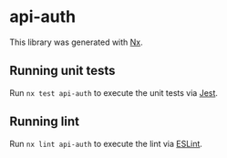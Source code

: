 # api-auth

This library was generated with [Nx](https://nx.dev).

## Running unit tests

Run `nx test api-auth` to execute the unit tests via [Jest](https://jestjs.io).

## Running lint

Run `nx lint api-auth` to execute the lint via [ESLint](https://eslint.org/).
